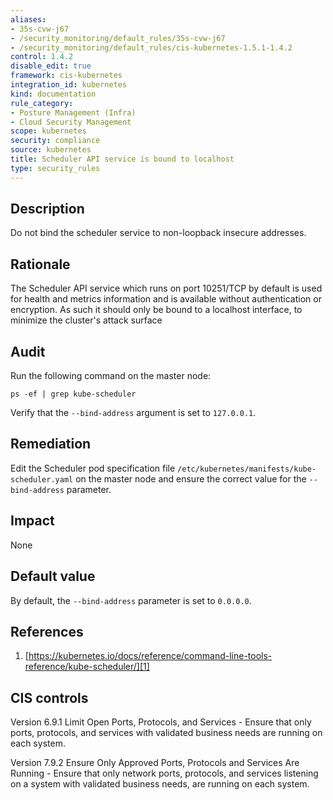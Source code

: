 ```yaml
---
aliases:
- 35s-cvw-j67
- /security_monitoring/default_rules/35s-cvw-j67
- /security_monitoring/default_rules/cis-kubernetes-1.5.1-1.4.2
control: 1.4.2
disable_edit: true
framework: cis-kubernetes
integration_id: kubernetes
kind: documentation
rule_category:
- Posture Management (Infra)
- Cloud Security Management
scope: kubernetes
security: compliance
source: kubernetes
title: Scheduler API service is bound to localhost
type: security_rules
---
```


## Description

Do not bind the scheduler service to non-loopback insecure addresses.

## Rationale

The Scheduler API service which runs on port 10251/TCP by default is used for health and metrics information and is available without authentication or encryption. As such it should only be bound to a localhost interface, to minimize the cluster's attack surface

## Audit

Run the following command on the master node: 
```
ps -ef | grep kube-scheduler
```
Verify that the `--bind-address` argument is set to `127.0.0.1`.

## Remediation

Edit the Scheduler pod specification file `/etc/kubernetes/manifests/kube-scheduler.yaml` on the master node and ensure the correct value for the `--bind-address` parameter.

## Impact

None

## Default value

By default, the `--bind-address` parameter is set to `0.0.0.0`.

## References

1. [https://kubernetes.io/docs/reference/command-line-tools-reference/kube-scheduler/][1]

## CIS controls

Version 6.9.1 Limit Open Ports, Protocols, and Services - Ensure that only ports, protocols, and services with validated business needs are running on each system. 

Version 7.9.2 Ensure Only Approved Ports, Protocols and Services Are Running - Ensure that only network ports, protocols, and services listening on a system with validated business needs, are running on each system.                

[1]: https://kubernetes.io/docs/reference/command-line-tools-reference/kube-scheduler/
